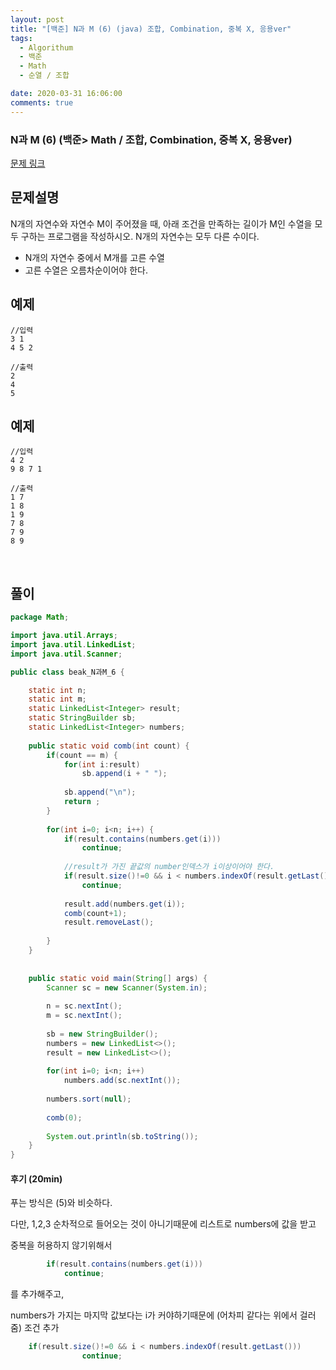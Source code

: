 ```yaml
---
layout: post
title: "[백준] N과 M (6) (java) 조합, Combination, 중복 X, 응용ver"
tags:
  - Algorithum
  - 백준
  - Math
  - 순열 / 조합

date: 2020-03-31 16:06:00
comments: true
---
```




###   N과 M (6) (백준> Math / 조합, Combination, 중복 X, 응용ver)

[문제 링크](https://www.acmicpc.net/problem/15655 )

## 문제설명

N개의 자연수와 자연수 M이 주어졌을 때, 아래 조건을 만족하는 길이가 M인 수열을 모두 구하는 프로그램을 작성하시오. N개의 자연수는 모두 다른 수이다.

- N개의 자연수 중에서 M개를 고른 수열
- 고른 수열은 오름차순이어야 한다.

## 예제

```
//입력
3 1
4 5 2

//출력
2
4
5
```

## 예제

```
//입력
4 2
9 8 7 1

//출력
1 7
1 8
1 9
7 8
7 9
8 9
```

<br>

## 풀이

```java
package Math;

import java.util.Arrays;
import java.util.LinkedList;
import java.util.Scanner;

public class beak_N과M_6 {

	static int n;
	static int m;
	static LinkedList<Integer> result;
	static StringBuilder sb;
	static LinkedList<Integer> numbers;
	
	public static void comb(int count) {
		if(count == m) {
			for(int i:result)
				sb.append(i + " ");
			
			sb.append("\n");
			return ;
		}
		
		for(int i=0; i<n; i++) {
			if(result.contains(numbers.get(i)))
				continue;
			
			//result가 가진 끝값의 number인덱스가 i이상이어야 한다.            
			if(result.size()!=0 && i < numbers.indexOf(result.getLast()))
				continue;
			
			result.add(numbers.get(i));
			comb(count+1);
			result.removeLast();
			
		}
	}
	
	
	public static void main(String[] args) {
		Scanner sc = new Scanner(System.in);
		
		n = sc.nextInt();
		m = sc.nextInt();
		
		sb = new StringBuilder();
		numbers = new LinkedList<>();
		result = new LinkedList<>();
		
		for(int i=0; i<n; i++)
			numbers.add(sc.nextInt());
		
		numbers.sort(null);
		
		comb(0);
		
		System.out.println(sb.toString());
	}
}

```

#### 후기 (20min)

푸는 방식은 (5)와 비슷하다. <br>

다만, 1,2,3 순차적으로 들어오는 것이 아니기때문에 리스트로 numbers에 값을 받고<br>

중복을 허용하지 않기위해서 

```java
		if(result.contains(numbers.get(i)))
			continue;
```

를 추가해주고, <br>

numbers가 가지는 마지막 값보다는 i가 커야하기때문에 (어차피 같다는 위에서 걸러줌) 조건 추가

```java
	if(result.size()!=0 && i < numbers.indexOf(result.getLast()))
				continue;
```